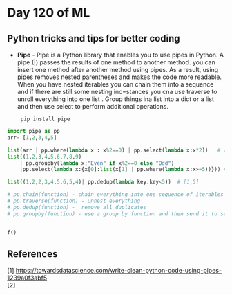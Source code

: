 # Day 120 of ML 

## Python tricks and tips for better coding


* **Pipe** - Pipe is a Python library that enables you to use pipes in Python. A pipe (|) passes the results of one method to another method. you can insert one method after another method using pipes. As a result, using pipes removes nested parentheses and makes the code more readable. When you have nested iterables you can chain them into a sequence and if there are still some nesting inc=stances you cna use traverse to unroll everything into one list . Group things ina list into a dict or a list and then use select to perform additional operations. 
 

       pip install pipe

```python
import pipe as pp
arr= [1,2,3,4,5]

list(arr | pp.where(lambda x : x%2==0) | pp.select(lambda x:x*2))   # [4,8]
list((1,2,3,4,5,6,7,8,9)
    | pp.groupby(lambda x:"Even" if x%2==0 else "Odd")
    |pp.select(lambda x:{x[0]:list(x[1] | pp.where(lambda x:x>=5))})) # [{'Even':[6,8],'Odd':[5,7,9]}]

list((1,2,2,3,4,5,6,5,4)| pp.dedup(lambda key:key<5))  # [1,5]

# pp.chain(function) - chain everything into one sequence of iterables 
# pp.traverse(function) - unnest everything
# pp.dedup(function) -  remove all duplicates
# pp.groupby(function) - use a group by function and then send it to select 


f()
```




**References**
------------
[1]  https://towardsdatascience.com/write-clean-python-code-using-pipes-1239a0f3abf5  
[2]
